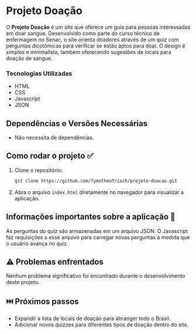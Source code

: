 # Projeto Doação

O **Projeto Doação** é um site que oferece um guia para pessoas interessadas em doar sangue. Desenvolvido como parte do curso técnico de enfermagem no Senac, o site orienta doadores através de um quiz com perguntas dicotômicas para verificar se estão aptos para doar. O design é simples e minimalista, também oferecendo sugestões de locais para doação de sangue.

### Tecnologias Utilizadas

- HTML
- CSS
- Javascript
- JSON

## Dependências e Versões Necessárias

- Não necessita de dependências.

## Como rodar o projeto ✅

1. Clone o repositório:
   ```bash
   git clone https://github.com/TymotheoTrisch/projeto-doacao.git
   ```
2. Abra o arquivo `index.html` diretamente no navegador para visualizar a aplicação.

## Informações importantes sobre a aplicação 📌

As perguntas do quiz são armazenadas em um arquivo JSON. O Javascript faz requisições a esse arquivo para carregar novas perguntas à medida que o usuário avança no quiz.

## ⚠️ Problemas enfrentados

Nenhum problema significativo foi encontrado durante o desenvolvimento deste projeto.

## ⏭️ Próximos passos

- Expandir a lista de locais de doação para abranger todo o Brasil.
- Adicionar novos quizzes para diferentes tipos de doação dentro do site.
